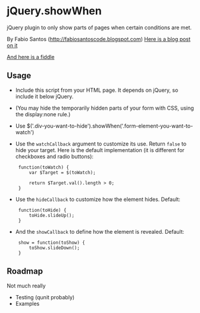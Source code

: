 jQuery.showWhen
===============

jQuery plugin to only show parts of pages when certain conditions are met.

By Fabio Santos (http://fabiosantoscode.blogspot.com)
[Here is a blog post on it](http://fabiosantoscode.blogspot.pt/2012/09/jqueryshowwhen.html)

[And here is a fiddle](http://jsfiddle.net/pGrKH/6/)

Usage
----

 - Include this script from your HTML page. It depends on jQuery, so include it
below jQuery.
 - (You may hide the temporarily hidden parts of your form with CSS, using the
display:none rule.)
 - Use $('.div-you-want-to-hide').showWhen('.form-element-you-want-to-watch')
 - Use the `watchCallback` argument to customize its use. Return `false` to hide
 your target. Here is the default implementation (it is different for checkboxes
 and radio buttons):

        function(toWatch) {
            var $Target = $(toWatch);
            
            return $Target.val().length > 0;
        }

 - Use the `hideCallback` to customize how the element hides. Default:
 
        function(toHide) {
            toHide.slideUp();
        }

 - And the `showCallback` to define how the element is revealed. Default:

        show = function(toShow) {
            toShow.slideDown();
        }

Roadmap
-------

Not much really

 - Testing (qunit probably)
 - Examples

